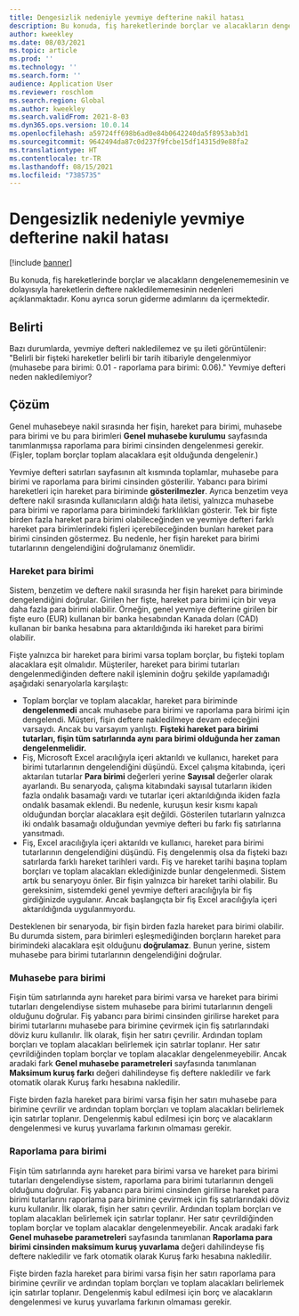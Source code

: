 ```yaml
---
title: Dengesizlik nedeniyle yevmiye defterine nakil hatası
description: Bu konuda, fiş hareketlerinde borçlar ve alacakların dengelenememesinin ve dolayısıyla hareketlerin deftere nakledilememesinin nedenleri açıklanmaktadır. Konu ayrıca sorun giderme adımlarını da içermektedir.
author: kweekley
ms.date: 08/03/2021
ms.topic: article
ms.prod: ''
ms.technology: ''
ms.search.form: ''
audience: Application User
ms.reviewer: roschlom
ms.search.region: Global
ms.author: kweekley
ms.search.validFrom: 2021-8-03
ms.dyn365.ops.version: 10.0.14
ms.openlocfilehash: a59724ff698b6ad0e84b0642240da5f8953ab3d1
ms.sourcegitcommit: 9642494da87c0d237f9fcbe15df14315d9e88fa2
ms.translationtype: HT
ms.contentlocale: tr-TR
ms.lasthandoff: 08/15/2021
ms.locfileid: "7385735"
---
```

# <a name="journal-posting-failure-because-of-imbalance"></a>Dengesizlik nedeniyle yevmiye defterine nakil hatası

[!include [banner](../includes/banner.md)]

Bu konuda, fiş hareketlerinde borçlar ve alacakların dengelenememesinin ve dolayısıyla hareketlerin deftere nakledilememesinin nedenleri açıklanmaktadır. Konu ayrıca sorun giderme adımlarını da içermektedir.

## <a name="symptom"></a>Belirti

Bazı durumlarda, yevmiye defteri nakledilemez ve şu ileti görüntülenir: "Belirli bir fişteki hareketler belirli bir tarih itibariyle dengelenmiyor (muhasebe para birimi: 0.01 - raporlama para birimi: 0.06)." Yevmiye defteri neden nakledilemiyor?

## <a name="resolution"></a>Çözüm

Genel muhasebeye nakil sırasında her fişin, hareket para birimi, muhasebe para birimi ve bu para birimleri **Genel muhasebe kurulumu** sayfasında tanımlanmışsa raporlama para birimi cinsinden dengelenmesi gerekir. (Fişler, toplam borçlar toplam alacaklara eşit olduğunda dengelenir.)

Yevmiye defteri satırları sayfasının alt kısmında toplamlar, muhasebe para birimi ve raporlama para birimi cinsinden gösterilir. Yabancı para birimi hareketleri için hareket para biriminde **gösterilmezler**. Ayrıca benzetim veya deftere nakil sırasında kullanıcıların aldığı hata iletisi, yalnızca muhasebe para birimi ve raporlama para birimindeki farklılıkları gösterir. Tek bir fişte birden fazla hareket para birimi olabileceğinden ve yevmiye defteri farklı hareket para birimlerindeki fişleri içerebileceğinden bunları hareket para birimi cinsinden göstermez. Bu nedenle, her fişin hareket para birimi tutarlarının dengelendiğini doğrulamanız önemlidir.

### <a name="transaction-currency"></a>Hareket para birimi

Sistem, benzetim ve deftere nakil sırasında her fişin hareket para biriminde dengelendiğini doğrular. Girilen her fişte, hareket para birimi için bir veya daha fazla para birimi olabilir. Örneğin, genel yevmiye defterine girilen bir fişte euro (EUR) kullanan bir banka hesabından Kanada doları (CAD) kullanan bir banka hesabına para aktarıldığında iki hareket para birimi olabilir.

Fişte yalnızca bir hareket para birimi varsa toplam borçlar, bu fişteki toplam alacaklara eşit olmalıdır. Müşteriler, hareket para birimi tutarları dengelenmediğinden deftere nakil işleminin doğru şekilde yapılamadığı aşağıdaki senaryolarla karşılaştı:

- Toplam borçlar ve toplam alacaklar, hareket para biriminde **dengelenmedi** ancak muhasebe para birimi ve raporlama para birimi için dengelendi. Müşteri, fişin deftere nakledilmeye devam edeceğini varsaydı. Ancak bu varsayım yanlıştı. **Fişteki hareket para birimi tutarları, fişin tüm satırlarında aynı para birimi olduğunda her zaman dengelenmelidir.**
- Fiş, Microsoft Excel aracılığıyla içeri aktarıldı ve kullanıcı, hareket para birimi tutarlarının dengelendiğini düşündü. Excel çalışma kitabında, içeri aktarılan tutarlar **Para birimi** değerleri yerine **Sayısal** değerler olarak ayarlandı. Bu senaryoda, çalışma kitabındaki sayısal tutarların ikiden fazla ondalık basamağı vardı ve tutarlar içeri aktarıldığında ikiden fazla ondalık basamak eklendi. Bu nedenle, kuruşun kesir kısmı kapalı olduğundan borçlar alacaklara eşit değildi. Gösterilen tutarların yalnızca iki ondalık basamağı olduğundan yevmiye defteri bu farkı fiş satırlarına yansıtmadı.
- Fiş, Excel aracılığıyla içeri aktarıldı ve kullanıcı, hareket para birimi tutarlarının dengelendiğini düşündü. Fiş dengelenmiş olsa da fişteki bazı satırlarda farklı hareket tarihleri vardı. Fiş ve hareket tarihi başına toplam borçları ve toplam alacakları eklediğinizde bunlar dengelenmedi. Sistem artık bu senaryoyu önler. Bir fişin yalnızca bir hareket tarihi olabilir. Bu gereksinim, sistemdeki genel yevmiye defteri aracılığıyla bir fiş girdiğinizde uygulanır. Ancak başlangıçta bir fiş Excel aracılığıyla içeri aktarıldığında uygulanmıyordu.

Desteklenen bir senaryoda, bir fişin birden fazla hareket para birimi olabilir. Bu durumda sistem, para birimleri eşleşmediğinden borçların hareket para birimindeki alacaklara eşit olduğunu **doğrulamaz**. Bunun yerine, sistem muhasebe para birimi tutarlarının dengelendiğini doğrular.

### <a name="accounting-currency"></a>Muhasebe para birimi

Fişin tüm satırlarında aynı hareket para birimi varsa ve hareket para birimi tutarları dengelendiyse sistem muhasebe para birimi tutarlarının dengeli olduğunu doğrular. Fiş yabancı para birimi cinsinden girilirse hareket para birimi tutarlarını muhasebe para birimine çevirmek için fiş satırlarındaki döviz kuru kullanılır. İlk olarak, fişin her satırı çevrilir. Ardından toplam borçları ve toplam alacakları belirlemek için satırlar toplanır. Her satır çevrildiğinden toplam borçlar ve toplam alacaklar dengelenmeyebilir. Ancak aradaki fark **Genel muhasebe parametreleri** sayfasında tanımlanan **Maksimum kuruş farkı** değeri dahilindeyse fiş deftere nakledilir ve fark otomatik olarak Kuruş farkı hesabına nakledilir.

Fişte birden fazla hareket para birimi varsa fişin her satırı muhasebe para birimine çevrilir ve ardından toplam borçları ve toplam alacakları belirlemek için satırlar toplanır. Dengelenmiş kabul edilmesi için borç ve alacakların dengelenmesi ve kuruş yuvarlama farkının olmaması gerekir.

### <a name="reporting-currency"></a>Raporlama para birimi

Fişin tüm satırlarında aynı hareket para birimi varsa ve hareket para birimi tutarları dengelendiyse sistem, raporlama para birimi tutarlarının dengeli olduğunu doğrular. Fiş yabancı para birimi cinsinden girilirse hareket para birimi tutarlarını raporlama para birimine çevirmek için fiş satırlarındaki döviz kuru kullanılır. İlk olarak, fişin her satırı çevrilir. Ardından toplam borçları ve toplam alacakları belirlemek için satırlar toplanır. Her satır çevrildiğinden toplam borçlar ve toplam alacaklar dengelenmeyebilir. Ancak aradaki fark **Genel muhasebe parametreleri** sayfasında tanımlanan **Raporlama para birimi cinsinden maksimum kuruş yuvarlama** değeri dahilindeyse fiş deftere nakledilir ve fark otomatik olarak Kuruş farkı hesabına nakledilir.

Fişte birden fazla hareket para birimi varsa fişin her satırı raporlama para birimine çevrilir ve ardından toplam borçları ve toplam alacakları belirlemek için satırlar toplanır. Dengelenmiş kabul edilmesi için borç ve alacakların dengelenmesi ve kuruş yuvarlama farkının olmaması gerekir.

